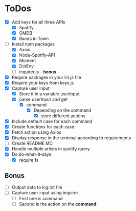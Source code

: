 # ToDos

- [x] Add keys for all three APIs
  - [x] Spotify
  - [x] OMDB
  - [x] Bands in Town
- [ ] Install npm packages
  - [x] Axios
  - [x] Node-Spotify-API
  - [x] Moment
  - [x] DotEnv
  - [ ] inquirer.js - **bonus**
- [x] Require packages in your liri.js file
- [x] Require your keys from keys.js
- [x] Capture user input
  - [x] Store it in a variable userInput
  - [x] parse userInput and get
    - [x] command
      - [x] Depending on the command
        - [x] store different actions
- [x] Include default case for each command
- [x] Create functions for each case
- [x] Fetch action using Axios
- [x] Display response in the terminal according to requirements
- [ ] Create README.MD  
- [x] Handle multiple artists in spotify query
- [x] Do do-what-it-says
  - [x] require fs

## Bonus
- [ ] Output data to log.txt file
- [ ] Capture user input using inquirer
  - [ ] First one is command
  - [ ] Second is the action on the **command**
